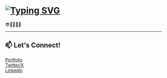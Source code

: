 # [![Typing SVG](https://readme-typing-svg.demolab.com?font=Fira+Code&size=35&duration=4000&pause=1000&color=4C8FF7&background=A7711200&width=1200&height=100&lines=guy+who+always+learning+new+things;guy+who+believes+creativity+is+code+%2B+vision;guy+who+turns+%E2%80%9Cwhat+if%E2%80%9D+into+%E2%80%9Cwhy+not%E2%80%9D;guy+who+asks+too+many+questions%2C+then+builds+answers)](https://git.io/typing-svg) 
 



😎🕺🤟🧑‍🍳


---




## 📫 Let's Connect!  
[Portfolio](https://madeshthevar.com)  
[Twitter/X](https://twitter.com/MadeshThevar3)  
[LinkedIn](https://linkedin.com/in/madesh3)  


